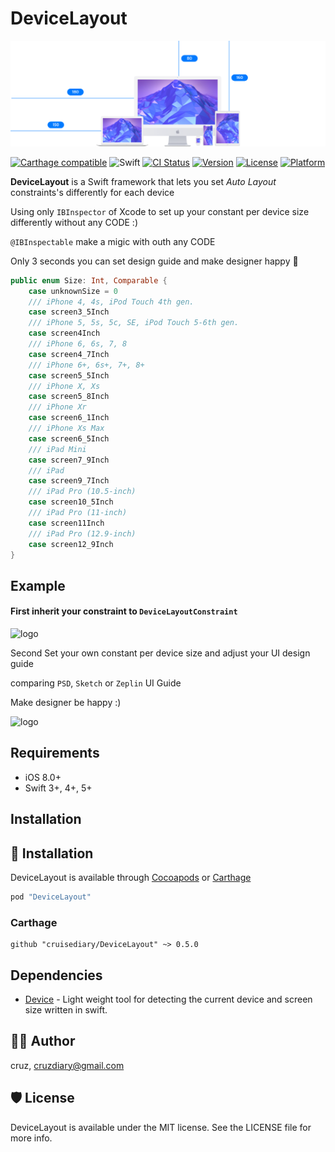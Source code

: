 # DeviceLayout

![logo](README/logo.png)

[![Carthage compatible](https://img.shields.io/badge/Carthage-compatible-4BC51D.svg?style=flat)](https://github.com/cruisediary/DeviceLayout)
![Swift](https://img.shields.io/badge/Swift-5.0-orange.svg)
[![CI Status](http://img.shields.io/travis/cruisediary/DeviceLayout.svg?style=flat)](https://travis-ci.org/cruisediary/DeviceLayout)
[![Version](https://img.shields.io/cocoapods/v/DeviceLayout.svg?style=flat)](http://cocoapods.org/pods/DeviceLayout)
[![License](https://img.shields.io/cocoapods/l/DeviceLayout.svg?style=flat)](http://cocoapods.org/pods/DeviceLayout)
[![Platform](https://img.shields.io/cocoapods/p/DeviceLayout.svg?style=flat)](http://cocoapods.org/pods/DeviceLayout)

**DeviceLayout** is a Swift framework that lets you set *Auto Layout* constraints's differently for each device

Using only `IBInspector` of Xcode to set up your constant per device size differently without any CODE :)

`@IBInspectable` make a migic with outh any CODE

Only 3 seconds you can set design guide and make designer happy  🚀

```swift
public enum Size: Int, Comparable {
    case unknownSize = 0
    /// iPhone 4, 4s, iPod Touch 4th gen.
    case screen3_5Inch
    /// iPhone 5, 5s, 5c, SE, iPod Touch 5-6th gen.
    case screen4Inch
    /// iPhone 6, 6s, 7, 8
    case screen4_7Inch
    /// iPhone 6+, 6s+, 7+, 8+
    case screen5_5Inch
    /// iPhone X, Xs
    case screen5_8Inch
    /// iPhone Xr
    case screen6_1Inch
    /// iPhone Xs Max
    case screen6_5Inch
    /// iPad Mini
    case screen7_9Inch
    /// iPad
    case screen9_7Inch
    /// iPad Pro (10.5-inch)
    case screen10_5Inch
    /// iPad Pro (11-inch)
    case screen11Inch
    /// iPad Pro (12.9-inch)
    case screen12_9Inch
}
```

## Example

#### First inherit your constraint to `DeviceLayoutConstraint`

![logo](README/screenshot1.png)

Second Set your own constant per device size and adjust your UI design guide

comparing `PSD`, `Sketch` or `Zeplin` UI Guide 

Make designer be happy :)

![logo](README/screenshot2.png)

## Requirements
- iOS 8.0+
- Swift 3+, 4+, 5+

## Installation

## 📲 Installation
DeviceLayout is available through [Cocoapods](http://cocoapods.org) or [Carthage](https://github.com/Carthage/Carthage)

```ruby
pod "DeviceLayout"
```

### Carthage
```
github "cruisediary/DeviceLayout" ~> 0.5.0
```

## Dependencies
* [Device](https://github.com/Ekhoo/Device) - Light weight tool for detecting the current device and screen size written in swift.

## 👨‍💻 Author

cruz, cruzdiary@gmail.com

## 🛡 License

DeviceLayout is available under the MIT license. See the LICENSE file for more info.
